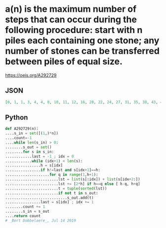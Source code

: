 # a\(n\) is the maximum number of steps that can occur during the following procedure: start with n piles each containing one stone; any number of stones can be transferred between piles of equal size\.
https://oeis.org/A292729
## JSON
```JSON
[0, 1, 1, 3, 4, 4, 8, 10, 11, 12, 16, 20, 22, 24, 27, 31, 35, 38, 43, 45, 47, 52, 57, 62, 67, 71, 74, 79, 83, 90, 95, 101, 106, 111, 114, 118, 126, 132, 138, 146, 152, 156, 161, 167, 172, 180, 189, 194, 204, 208, 216, 221, 228, 234, 242, 249, 258, 264, 274, 282]
```
## Python
```Python
def A292729(n):
....s_in = set([(1,)*n])
....count=-1
....while len(s_in) > 0:
........s_out = set()
........for s in s_in:
............last = -1 ; idx = 0
............while (idx+1) < len(s):
................h = s[idx]
................if h!=last and s[idx+1]==h:
....................for q in range(1,h+1):
........................lst = list(s[:idx]) + list(s[idx+2:])
........................lst += [2*h] if h==q else [ h-q, h+q]
........................t = tuple(sorted(lst))
........................if not t in s_out:
............................s_out.add(t)
................last = s[idx] ; idx += 1
........count += 1
........s_in = s_out
....return count
# _Bert Dobbelaere_, Jul 14 2019
```
